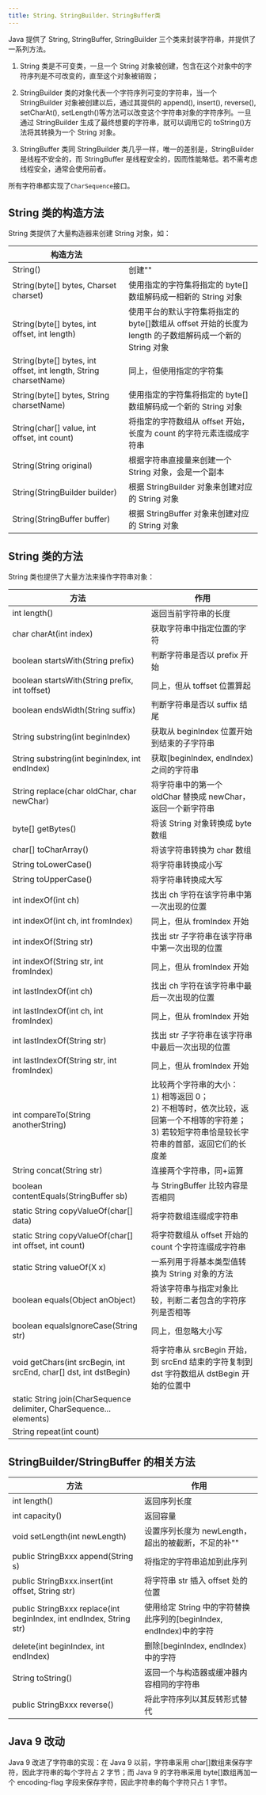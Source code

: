 ```yaml
---
title: String、StringBuilder、StringBuffer类
---
```


Java 提供了 String, StringBuffer, StringBuilder 三个类来封装字符串，并提供了一系列方法。

1. String 类是不可变类，一旦一个 String 对象被创建，包含在这个对象中的字符序列是不可改变的，直至这个对象被销毁；

2. StringBuilder 类的对象代表一个字符序列可变的字符串，当一个 StringBuilder 对象被创建以后，通过其提供的 append(), insert(), reverse(), setCharAt(), setLength()等方法可以改变这个字符串对象的字符序列。一旦通过 StringBuilder 生成了最终想要的字符串，就可以调用它的 toString()方法将其转换为一个 String 对象。

3. StringBuffer 类同 StringBuilder 类几乎一样，唯一的差别是，StringBuilder 是线程不安全的，而 StringBuffer 是线程安全的，因而性能略低。若不需考虑线程安全，通常会使用前者。

所有字符串都实现了`CharSequence`接口。

## String 类的构造方法

String 类提供了大量构造器来创建 String 对象，如：

| 构造方法                                                         |                                                                                                         |
| ---------------------------------------------------------------- | ------------------------------------------------------------------------------------------------------- |
| String()                                                         | 创建""                                                                                                  |
| String(byte[] bytes, Charset charset)                            | 使用指定的字符集将指定的 byte[]数组解码成一相新的 String 对象                                           |
| String(byte[] bytes, int offset, int length)                     | 使用平台的默认字符集将指定的 byte[]数组从 offset 开始的长度为 length 的子数组解码成一个新的 String 对象 |
| String(byte[] bytes, int offset, int length, String charsetName) | 同上，但使用指定的字符集                                                                                |
| String(byte[] bytes, String charsetName)                         | 使用指定的字符集将指定的 byte[]数组解码成一个新的 String 对象                                           |
| String(char[] value, int offset, int count)                      | 将指定的字符数组从 offset 开始，长度为 count 的字符元素连缀成字符串                                     |
| String(String original)                                          | 根据字符串直接量来创建一个 String 对象，会是一个副本                                                    |
| String(StringBuilder builder)                                    | 根据 StringBuilder 对象来创建对应的 String 对象                                                         |
| String(StringBuffer buffer)                                      | 根据 StringBuffer 对象来创建对应的 String 对象                                                          |

## String 类的方法

String 类也提供了大量方法来操作字符串对象：

| 方法                                                         | 作用                                                         |
| ------------------------------------------------------------ | ------------------------------------------------------------ |
| int length()                                                 | 返回当前字符串的长度                                         |
| char charAt(int index)                                       | 获取字符串中指定位置的字符                                   |
| boolean startsWith(String prefix)                            | 判断字符串是否以 prefix 开始                                 |
| boolean startsWith(String prefix, int toffset)               | 同上，但从 toffset 位置算起                                  |
| boolean endsWidth(String suffix)                             | 判断字符串是否以 suffix 结尾                                 |
| String substring(int beginIndex)                             | 获取从 beginIndex 位置开始到结束的子字符串                   |
| String substring(int beginIndex, int endIndex)               | 获取[beginIndex, endIndex)之间的字符串                       |
| String replace(char oldChar, char newChar)                   | 将字符串中的第一个 oldChar 替换成 newChar，返回一个新字符串  |
| byte[] getBytes()                                            | 将该 String 对象转换成 byte 数组                             |
| char[] toCharArray()                                         | 将该字符串转换为 char 数组                                   |
| String toLowerCase()                                         | 将字符串转换成小写                                           |
| String toUpperCase()                                         | 将字符串转换成大写                                           |
| int indexOf(int ch)                                          | 找出 ch 字符在该字符串中第一次出现的位置                     |
| int indexOf(int ch, int fromIndex)                           | 同上，但从 fromIndex 开始                                    |
| int indexOf(String str)                                      | 找出 str 子字符串在该字符串中第一次出现的位置                |
| int indexOf(String str, int fromIndex)                       | 同上，但从 fromIndex 开始                                    |
| int lastIndexOf(int ch)                                      | 找出 ch 字符在该字符串中最后一次出现的位置                   |
| int lastIndexOf(int ch, int fromIndex)                       | 同上，但从 fromIndex 开始                                    |
| int lastIndexOf(String str)                                  | 找出 str 子字符串在该字符串中最后一次出现的位置              |
| int lastIndexOf(String str, int fromIndex)                   | 同上，但从 fromIndex 开始                                    |
| int compareTo(String anotherString)                          | 比较两个字符串的大小： <br />1) 相等返回 0；<br />2) 不相等时，依次比较，返回第一个不相等的字符差；<br />3) 若较短字符串恰是较长字符串的首部，返回它们的长度差 |
| String concat(String str)                                    | 连接两个字符串，同+运算                                      |
| boolean contentEquals(StringBuffer sb)                       | 与 StringBuffer 比较内容是否相同                             |
| static String copyValueOf(char[] data)                       | 将字符数组连缀成字符串                                       |
| static String copyValueOf(char[] int offset, int count)      | 将字符数组从 offset 开始的 count 个字符连缀成字符串          |
| static String valueOf(X x)                                   | 一系列用于将基本类型值转换为 String 对象的方法               |
| boolean equals(Object anObject)                              | 将该字符串与指定对象比较，判断二者包含的字符序列是否相等     |
| boolean equalsIgnoreCase(String str)                         | 同上，但忽略大小写                                           |
| void getChars(int srcBegin, int srcEnd, char[] dst, int dstBegin) | 将字符串从 srcBegin 开始，到 srcEnd 结束的字符复制到 dst 字符数组从 dstBegin 开始的位置中 |
| static String join(CharSequence delimiter, CharSequence... elements) |                                                              |
| String repeat(int count)                                     |                                                              |

## StringBuilder/StringBuffer 的相关方法

| 方法                                                         | 作用                                                         |
| ------------------------------------------------------------ | ------------------------------------------------------------ |
| int length()                                                 | 返回序列长度                                                 |
| int capacity()                                               | 返回容量                                                     |
| void setLength(int newLength)                                | 设置序列长度为 newLength，超出的被截断，不足的补""           |
| public StringBxxx append(String s)                           | 将指定的字符串追加到此序列                                   |
| public StringBxxx.insert(int offset, String str)             | 将字符串 str 插入 offset 处的位置                            |
| public StringBxxx replace(int beginIndex, int endIndex, String str) | 使用给定 String 中的字符替换此序列的[beginIndex, endIndex)中的字符 |
| delete(int beginIndex, int endIndex)                         | 删除[beginIndex, endIndex)中的字符                           |
| String toString()                                            | 返回一个与构造器或缓冲器内容相同的字符串                     |
| public StringBxxx reverse()                                  | 将此字符序列以其反转形式替代                                 |

## Java 9 改动

Java 9 改进了字符串的实现：在 Java 9 以前，字符串采用 char[]数组来保存字符，因此字符串的每个字符占 2 字节；而 Java 9 的字符串采用 byte[]数组再加一个 encoding-flag 字段来保存字符，因此字符串的每个字符只占 1 字节。

